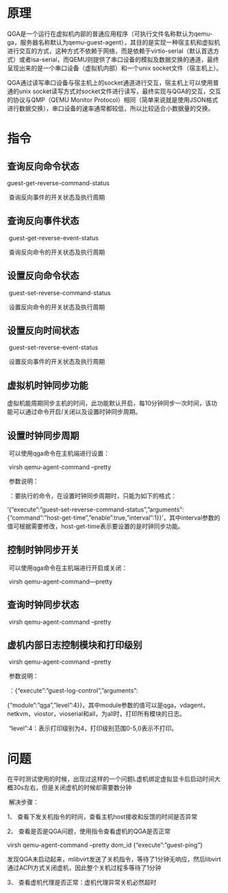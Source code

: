 # 原理

​	QGA是一个运行在虚拟机内部的普通应用程序（可执行文件名称默认为qemu-ga，服务器名称默认为qemu-guest-agent），其目的是实现一种宿主机和虚拟机进行交互的方式，这种方式不依赖于网络，而是依赖于virtio-serial（默认首选方式）或者isa-serial，而QEMU则提供了串口设备的模拟及数据交换的通道，最终呈现出来的是一个串口设备（虚拟机内部）和一个unix socket文件（宿主机上）。

​	QGA通过读写串口设备与宿主机上的socket通道进行交互，宿主机上可以使用普通的unix socket读写方式对socket文件进行读写，最终实现与QGA的交互，交互的协议与QMP（QEMU Monitor Protocol）相同（简单来说就是使用JSON格式进行数据交换），串口设备的速率通常都较低，所以比较适合小数据量的交换。

# 指令

## **查询反向命令状态**

guest-get-reverse-command-status

​	查询反向事件的开关状态及执行周期

## **查询反向事件状态**

​	guest-get-reverse-event-status

​	查询反向命令的开关状态及执行周期

## **设置反向命令状态**

​	guest-set-reverse-command-status

​	设置反向命令的开关状态及执行周期

## **设置反向时间状态**

​	guest-set-reverse-event-status

​	设置反向事件的开关状态及执行周期

## **虚拟机时钟同步功能**

​	虚拟机能周期同步主机的时间，此功能默认开启，每10分钟同步一次时间，该功能可以通过命令开启/关闭以及设置时钟同步周期。

## **设置时钟同步周期**

​	可以使用qga命令在主机端进行设置：

​	virsh qemu-agent-command –pretty <domain> <string>

​	参数说明：

​	<string>：要执行的命令，在设置时钟同步周期时，只能为如下的格式：

​	‘{“execute”:”guest-set-reverse-command-status”,”arguments”:{”command”:”host-get-time”,”enable”:true,”interval”:1}}’，其中interval参数的值可根据需要修改，host-get-time表示要设置的是时钟同步功能。

## **控制时钟同步开关**

​	可以使用qga命令在主机端进行开启或关闭：

​	virsh qemu-agent-command—pretty<domain> <string>

## **查询时钟同步状态**

​	virsh qemu-agent-command –pretty <domain> <string>

## **虚机内部日志控制模块和打印级别**

​	virsh qemu-agent-command –pretty <domain> <string>

​	参数说明：

​	<string>：{“execute”:”guest-log-control”,”arguments”:

{“module”:”qga”,”level”:4}}，其中module参数的值可以是qga，vdagent，netkvm，viostor，vioserial和all，为all时，打印所有模块的日志。

​	“level”:4：表示打印级别为4，打印级别范围0-5,0表示不打印。

# 问题

​	在平时测试使用的时候，出现过这样的一个问题L虚机绑定虚拟显卡后启动时间大概30s左右，但是关闭虚机的时候却需要数分钟

​	解决步骤：

1、 查看下发关机指令的时间，查看主机host接收和反馈的时间是否异常

2、 查看是否是QGA问题，使用指令查看虚机的QGA是否正常

virsh qemu-agent-command –pretty dom_id {“execute”:”guest-ping”}

发现QGA未启动起来，mlibvirt发送了关机指令，等待了1分钟无响应，然后libvirt通过ACPI方式关闭虚机，因此整个关机过程多等待了1分钟

3、 查看虚机代理是否正常：虚机代理异常关机必然超时
